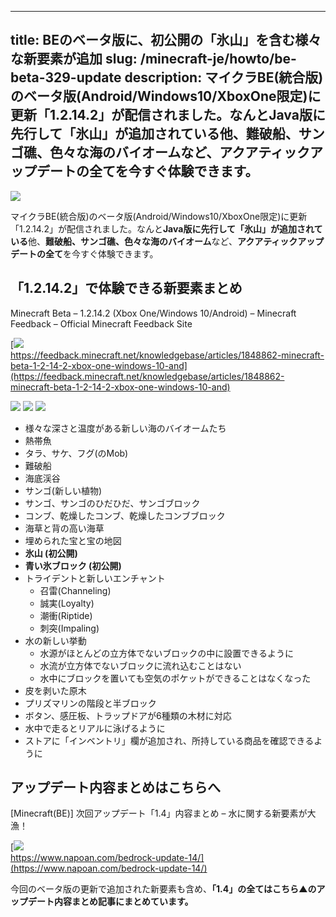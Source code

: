 
---
title: BEのベータ版に、初公開の「氷山」を含む様々な新要素が追加
slug: /minecraft-je/howto/be-beta-329-update
description: マイクラBE(統合版)のベータ版(Android/Windows10/XboxOne限定)に更新「1.2.14.2」が配信されました。なんとJava版に先行して「氷山」が追加されている他、難破船、サンゴ礁、色々な海のバイオームなど、アクアティックアップデートの全てを今すぐ体験できます。
---

![](https://cdn-ak.f.st-hatena.com/images/fotolife/s/sasigume/20210208/20210208090535.png)

マイクラBE(統合版)のベータ版(Android/Windows10/XboxOne限定)に更新「1.2.14.2」が配信されました。なんと**Java版に先行して「氷山」が追加されている**他、**難破船、サンゴ礁、色々な海のバイオーム**など、**アクアティックアップデートの全て**を今すぐ体験できます。

## 「1.2.14.2」で体験できる新要素まとめ

Minecraft Beta – 1.2.14.2 (Xbox One/Windows 10/Android) – Minecraft Feedback – Official Minecraft Feedback Site

[![](https://cdn-ak.f.st-hatena.com/images/fotolife/s/sasigume/20210208/20210208115003.png)  
https://feedback.minecraft.net/knowledgebase/articles/1848862-minecraft-beta-1-2-14-2-xbox-one-windows-10-and](https://feedback.minecraft.net/knowledgebase/articles/1848862-minecraft-beta-1-2-14-2-xbox-one-windows-10-and)

![](https://cdn-ak.f.st-hatena.com/images/fotolife/s/sasigume/20210208/20210208111012.png) ![](https://cdn-ak.f.st-hatena.com/images/fotolife/s/sasigume/20210208/20210208085934.png) ![](https://cdn-ak.f.st-hatena.com/images/fotolife/s/sasigume/20210208/20210208111559.png)

*   様々な深さと温度がある新しい海のバイオームたち
*   熱帯魚
*   タラ、サケ、フグ(のMob)
*   難破船
*   海底渓谷
*   サンゴ(新しい植物)
*   サンゴ、サンゴのひだひだ、サンゴブロック
*   コンブ、乾燥したコンブ、乾燥したコンブブロック
*   海草と背の高い海草
*   埋められた宝と宝の地図
*   **氷山 (初公開)**
*   **青い氷ブロック (初公開)**
*   トライデントと新しいエンチャント
    *   召雷(Channeling)
    *   誠実(Loyalty)
    *   潮衝(Riptide)
    *   刺突(Impaling)
*   水の新しい挙動
    *   水源がほとんどの立方体でないブロックの中に設置できるように
    *   水流が立方体でないブロックに流れ込むことはない
    *   水中にブロックを置いても空気のポケットができることはなくなった
*   皮を剥いた原木
*   プリズマリンの階段と半ブロック
*   ボタン、感圧板、トラップドアが6種類の木材に対応
*   水中で走るとリアルに泳げるように
*   ストアに「インベントリ」欄が追加され、所持している商品を確認できるように

## アップデート内容まとめはこちらへ

\[Minecraft(BE)\] 次回アップデート「1.4」内容まとめ – 水に関する新要素が大漁！

[![](https://cdn-ak.f.st-hatena.com/images/fotolife/s/sasigume/20210208/20210208095152.png)  
https://www.napoan.com/bedrock-update-14/](https://www.napoan.com/bedrock-update-14/)

今回のベータ版の更新で追加された新要素も含め、**「1.4」の全てはこちら▲のアップデート内容まとめ記事にまとめています。**
